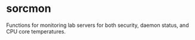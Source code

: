 # sorcmon
Functions for monitoring lab servers for both security, daemon status, and CPU core temperatures.

